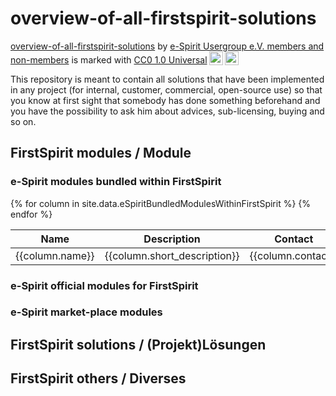 # overview-of-all-firstspirit-solutions

<p xmlns:cc="http://creativecommons.org/ns#" xmlns:dct="http://purl.org/dc/terms/"><a property="dct:title" rel="cc:attributionURL" href="https://github.com/e-Spirit-Usergroup/overview-of-all-firstspirit-solutions">overview-of-all-firstspirit-solutions</a> by <a rel="cc:attributionURL dct:creator" property="cc:attributionName" href="https://github.com/e-Spirit-Usergroup">e-Spirit Usergroup e.V. members and non-members</a> is marked with <a href="http://creativecommons.org/publicdomain/zero/1.0?ref=chooser-v1" target="_blank" rel="license noopener noreferrer" style="display:inline-block;"> CC0 1.0 Universal<img style="height:22px!important;margin-left:3px;vertical-align:text-bottom;" src="https://mirrors.creativecommons.org/presskit/icons/cc.svg?ref=chooser-v1"><img style="height:22px!important;margin-left:3px;vertical-align:text-bottom;" src="https://mirrors.creativecommons.org/presskit/icons/zero.svg?ref=chooser-v1"></a></p>

This repository is meant to contain all solutions that have been implemented in any project (for internal, customer, commercial, open-source use) so that you know at first sight that somebody has done something beforehand and you have the possibility to ask him about advices, sub-licensing, buying and so on.

## FirstSpirit modules / Module

### e-Spirit modules bundled within FirstSpirit

<div class="datatable-begin"></div>
<table>
<colgroup>
<col width="1*" />
<col width="5*" />
<col width="1*" />
<col width="1*" />
<col width="2*" />
</colgroup>
<thead>
<tr class="header">
<th>Name</th>
<th>Description</th>
<th>Contact</th>
<th>Type</th>
<th>Link(s)</th>
</tr>
</thead>
<tbody>
{% for column in site.data.eSpiritBundledModulesWithinFirstSpirit %}
  <tr>
     <td markdown="span">{{column.name}}</td>
     <td markdown="span">{{column.short_description}}</td>
     <td markdown="span">{{column.contact}}</td>
     <td markdown="span">{{column.type}}</td>
     <td markdown="span">{{column.links}}</td>
  </tr>
{% endfor %}
</tbody>
</table>
<div class="datatable-end"></div>

### e-Spirit official modules for FirstSpirit

### e-Spirit market-place modules



## FirstSpirit solutions / (Projekt)Lösungen

## FirstSpirit others / Diverses
